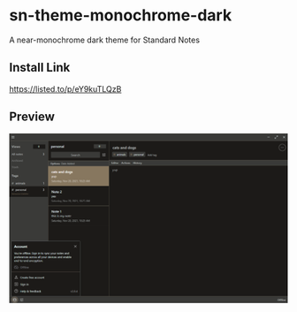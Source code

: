 # sn-theme-monochrome-dark
A near-monochrome dark theme for Standard Notes


## Install Link
https://listed.to/p/eY9kuTLQzB


## Preview
![sn-theme-subtle-dark preview image](https://raw.githubusercontent.com/Parkertg/sn-theme-subtle-dark/main/preview.png)
